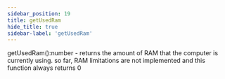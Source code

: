 ```yaml
---
sidebar_position: 19
title: getUsedRam
hide_title: true
sidebar-label: 'getUsedRam'
---
```


getUsedRam():number - returns the amount of RAM that the computer is currently using. so far, RAM limitations are not implemented and this function always returns 0